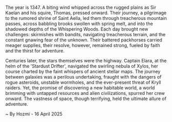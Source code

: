 
The year is 1347.  A biting wind whipped across the rugged plains as Sir Kaelan and his squire, Thomas, pressed onward. Their journey, a pilgrimage to the rumored shrine of Saint Aella, led them through treacherous mountain passes, across babbling brooks swollen with spring melt, and into the shadowed depths of the Whispering Woods.  Each day brought new challenges: skirmishes with bandits, navigating treacherous terrain, and the constant gnawing fear of the unknown. Their battered packhorses carried meager supplies, their resolve, however, remained strong, fueled by faith and the thirst for adventure.

Centuries later, the stars themselves were the highway.  Captain Elara, at the helm of the 'Stardust Drifter', navigated the swirling nebula of Xylos, her course charted by the faint whispers of ancient stellar maps.  The journey between galaxies was a perilous undertaking, fraught with the dangers of rogue asteroids, unstable wormholes, and the ever-present threat of Kryll raiders.  Yet, the promise of discovering a new habitable world, a world brimming with untapped resources and alien civilizations, spurred her crew onward. The vastness of space, though terrifying, held the ultimate allure of adventure.

~ By Hozmi - 16 April 2025
